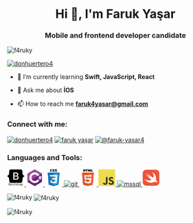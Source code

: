<h1 align="center">Hi 👋, I'm Faruk Yaşar</h1>
<h3 align="center">Mobile and frontend developer candidate</h3>


<p align="left"> <img src="https://komarev.com/ghpvc/?username=f4ruky&label=Profile%20views&color=0e75b6&style=flat" alt="f4ruky" /> </p>

<p align="left"> <a href="https://twitter.com/donhuertero4" target="blank"><img src="https://img.shields.io/twitter/follow/donhuertero4?logo=twitter&style=for-the-badge" alt="donhuertero4" /></a> </p>

- 🌱 I’m currently learning **Swift, JavaScript, React**

- 💬 Ask me about **İOS**

- 📫 How to reach me **faruk4yasar@gmail.com**

<h3 align="left">Connect with me:</h3>
<p align="left">
<a href="https://twitter.com/donhuertero4" target="blank"><img align="center" src="https://raw.githubusercontent.com/rahuldkjain/github-profile-readme-generator/master/src/images/icons/Social/twitter.svg" alt="donhuertero4" height="30" width="40" /></a>
<a href="https://linkedin.com/in/faruk yaşar" target="blank"><img align="center" src="https://raw.githubusercontent.com/rahuldkjain/github-profile-readme-generator/master/src/images/icons/Social/linked-in-alt.svg" alt="faruk yaşar" height="30" width="40" /></a>
<a href="https://medium.com/@faruk-yasar4" target="blank"><img align="center" src="https://raw.githubusercontent.com/rahuldkjain/github-profile-readme-generator/master/src/images/icons/Social/medium.svg" alt="@faruk-yasar4" height="30" width="40" /></a>
</p>

<h3 align="left">Languages and Tools:</h3>
<p align="left"> <a href="https://getbootstrap.com" target="_blank" rel="noreferrer"> <img src="https://raw.githubusercontent.com/devicons/devicon/master/icons/bootstrap/bootstrap-plain-wordmark.svg" alt="bootstrap" width="40" height="40"/> </a> <a href="https://www.w3schools.com/cs/" target="_blank" rel="noreferrer"> <img src="https://raw.githubusercontent.com/devicons/devicon/master/icons/csharp/csharp-original.svg" alt="csharp" width="40" height="40"/> </a> <a href="https://www.w3schools.com/css/" target="_blank" rel="noreferrer"> <img src="https://raw.githubusercontent.com/devicons/devicon/master/icons/css3/css3-original-wordmark.svg" alt="css3" width="40" height="40"/> </a> <a href="https://git-scm.com/" target="_blank" rel="noreferrer"> <img src="https://www.vectorlogo.zone/logos/git-scm/git-scm-icon.svg" alt="git" width="40" height="40"/> </a> <a href="https://www.w3.org/html/" target="_blank" rel="noreferrer"> <img src="https://raw.githubusercontent.com/devicons/devicon/master/icons/html5/html5-original-wordmark.svg" alt="html5" width="40" height="40"/> </a> <a href="https://developer.mozilla.org/en-US/docs/Web/JavaScript" target="_blank" rel="noreferrer"> <img src="https://raw.githubusercontent.com/devicons/devicon/master/icons/javascript/javascript-original.svg" alt="javascript" width="40" height="40"/> </a> <a href="https://www.microsoft.com/en-us/sql-server" target="_blank" rel="noreferrer"> <img src="https://www.svgrepo.com/show/303229/microsoft-sql-server-logo.svg" alt="mssql" width="40" height="40"/> </a> <a href="https://developer.apple.com/swift/" target="_blank" rel="noreferrer"> <img src="https://raw.githubusercontent.com/devicons/devicon/master/icons/swift/swift-original.svg" alt="swift" width="40" height="40"/> </a> </p>

<p><img align="left" src="https://github-readme-stats.vercel.app/api/top-langs?username=f4ruky&show_icons=true&locale=en&layout=compact" alt="f4ruky" /></p>

<p>&nbsp;<img align="center" src="https://github-readme-stats.vercel.app/api?username=f4ruky&show_icons=true&locale=en" alt="f4ruky" /></p>

<p><img align="center" src="https://github-readme-streak-stats.herokuapp.com/?user=f4ruky&" alt="f4ruky" /></p>
